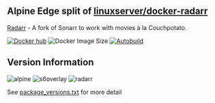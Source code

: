 ## Alpine Edge split of [linuxserver/docker-radarr](https://github.com/linuxserver/docker-radarr/)

[Radarr](https://radarr.video/) - A fork of Sonarr to work with movies à la Couchpotato.

[![Docker hub](https://img.shields.io/badge/docker%20hub-link-blue?style=for-the-badge&logo=docker)](https://hub.docker.com/repository/docker/vcxpz/radarr) ![Docker Image Size](https://img.shields.io/docker/image-size/vcxpz/radarr?style=for-the-badge&logo=docker) [![Autobuild](https://img.shields.io/badge/auto%20build-weekly-blue?style=for-the-badge&logo=docker?color=d1aa67)](https://github.com/hydazz/docker-radarr/actions?query=workflow%3A%22Docker+Update+CI%22)

## Version Information

![alpine](https://img.shields.io/badge/alpine-edge-0D597F?style=for-the-badge&logo=alpine-linux) ![s6overlay](https://img.shields.io/badge/s6--overlay-2.1.0.2-blue?style=for-the-badge) ![radarr](https://img.shields.io/badge/radarr-changeme-blue?style=for-the-badge)

See [package_versions.txt](https://github.com/hydazz/docker-radarr/blob/main/package_versions.txt) for more detail
